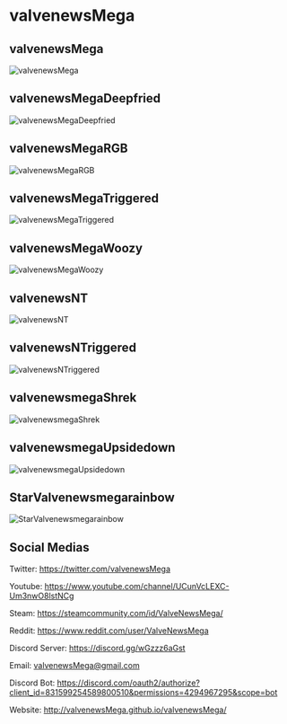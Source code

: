 # valvenewsMega

## valvenewsMega

![valvenewsMega](https://valvenewsmega.github.io/valvenewsMega/valvenewsMega.png)

## valvenewsMegaDeepfried

![valvenewsMegaDeepfried](https://valvenewsmega.github.io/valvenewsMega/valvenewsMegaDeepfried.png)

## valvenewsMegaRGB

![valvenewsMegaRGB](https://valvenewsmega.github.io/valvenewsMega/valvenewsMegaRGB.png)

## valvenewsMegaTriggered

![valvenewsMegaTriggered](https://valvenewsmega.github.io/valvenewsMega/valvenewsMegaTriggered.png)

## valvenewsMegaWoozy

![valvenewsMegaWoozy](https://valvenewsmega.github.io/valvenewsMega/valvenewsMegaWoozy.png)

## valvenewsNT

![valvenewsNT](https://valvenewsmega.github.io/valvenewsMega/valvenewsNT.png)

## valvenewsNTriggered

![valvenewsNTriggered](https://valvenewsmega.github.io/valvenewsMega/valvenewsNTriggered.png)

## valvenewsmegaShrek

![valvenewsmegaShrek](https://valvenewsmega.github.io/valvenewsMega/valvenewsmegaShrek.png)

## valvenewsmegaUpsidedown

![valvenewsmegaUpsidedown](https://valvenewsmega.github.io/valvenewsMega/valvenewsmegaUpsidedown.png)

## StarValvenewsmegarainbow

![StarValvenewsmegarainbow](https://valvenewsmega.github.io/valvenewsMega/StarValvenewsmegarainbow.png)


## Social Medias

Twitter: https://twitter.com/valvenewsMega

Youtube: https://www.youtube.com/channel/UCunVcLEXC-Um3nwO8lstNCg

Steam: https://steamcommunity.com/id/ValveNewsMega/

Reddit: https://www.reddit.com/user/ValveNewsMega

Discord Server: https://discord.gg/wGzzz6aGst

Email: valvenewsMega@gmail.com

Discord Bot: https://discord.com/oauth2/authorize?client_id=831599254589800510&permissions=4294967295&scope=bot

Website: http://valvenewsMega.github.io/valvenewsMega/

